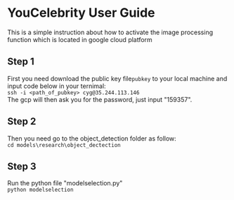 # YouCelebrity User Guide

This is a simple instruction about how to activate the image processing function which is located in google cloud platform

## Step 1
First you need download the public key file```pubkey``` to your local machine and input code below in your ternimal:
<br/>
```ssh -i <path_of_pubkey> cyg@35.244.113.146```<br/>
The gcp will then ask you for the password, just input "159357".

## Step 2
Then you need go to the object_detection folder as follow:<br/>
```cd models\research\object_dectection```

## Step 3
Run the python file "modelselection.py"<br/>
```python modelselection```
